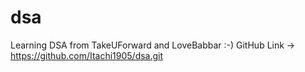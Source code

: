 # dsa
Learning DSA from TakeUForward and LoveBabbar :-)
GitHub Link -> https://github.com/Itachi1905/dsa.git